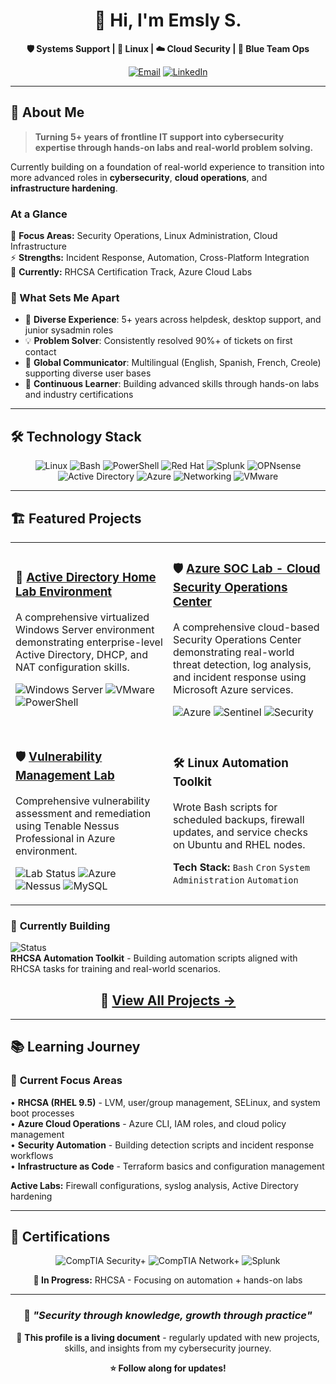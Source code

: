 <div align="center">
  
# 👋 Hi, I'm Emsly S. 

<p><strong>🛡️ Systems Support | 🐧 Linux | ☁️ Cloud Security | 🔵 Blue Team Ops</strong></p>

<!-- [![Portfolio](https://img.shields.io/badge/Portfolio-slycyber.com-blue?style=for-the-badge&logo=firefox&logoColor=white)](https://slycyber.com) -->
[![Email](https://img.shields.io/badge/Email-slycyber7@gmail.com-red?style=for-the-badge&logo=gmail&logoColor=white)](mailto:slycyber7@gmail.com)
[![LinkedIn](https://img.shields.io/badge/LinkedIn-Connect-0077B5?style=for-the-badge&logo=linkedin&logoColor=white)](https://www.linkedin.com/in/emsly-s-482794196/)

</div>

---

## 🚀 About Me

> **Turning 5+ years of frontline IT support into cybersecurity expertise through hands-on labs and real-world problem solving.**

Currently building on a foundation of real-world experience to transition into more advanced roles in **cybersecurity**, **cloud operations**, and **infrastructure hardening**.

### At a Glance
🎯 **Focus Areas:** Security Operations, Linux Administration, Cloud Infrastructure  
⚡ **Strengths:** Incident Response, Automation, Cross-Platform Integration  
🔧 **Currently:** RHCSA Certification Track, Azure Cloud Labs  

### 💪 What Sets Me Apart
- 🧰 **Diverse Experience**: 5+ years across helpdesk, desktop support, and junior sysadmin roles
- 💡 **Problem Solver**: Consistently resolved 90%+ of tickets on first contact
- 🤝 **Global Communicator**: Multilingual (English, Spanish, French, Creole) supporting diverse user bases
- 🔄 **Continuous Learner**: Building advanced skills through hands-on labs and industry certifications

---

## 🛠️ Technology Stack

<div align="center">

![Linux](https://img.shields.io/badge/-Linux-FCC624?logo=linux&logoColor=000)
![Bash](https://img.shields.io/badge/-Bash-4EAA25?logo=gnubash&logoColor=fff)
![PowerShell](https://img.shields.io/badge/-PowerShell-5391FE?logo=powershell&logoColor=fff)
![Red Hat](https://img.shields.io/badge/-Red%20Hat-EE0000?logo=redhat&logoColor=fff)
![Splunk](https://img.shields.io/badge/-Splunk-000000?logo=splunk&logoColor=fff)
![OPNsense](https://img.shields.io/badge/-OPNsense-D94F00?logo=opnsense&logoColor=fff)
![Active Directory](https://img.shields.io/badge/-Active%20Directory-003366?logo=microsoft&logoColor=fff)
![Azure](https://img.shields.io/badge/-Azure-0078D4?logo=microsoftazure&logoColor=fff)
![Networking](https://img.shields.io/badge/-Networking-00A8E8?logo=cisco&logoColor=fff)
![VMware](https://img.shields.io/badge/-VMware-607078?logo=vmware&logoColor=fff)

</div>

---

## 🏗️ Featured Projects

<table>
<tr>
<td width="50%">
  
### 🏢 [**Active Directory Home Lab Environment**](https://github.com/SlyCyberLab/Active-Directory-HomeLab)
A comprehensive virtualized Windows Server environment demonstrating enterprise-level Active Directory, DHCP, and NAT configuration skills.

![Windows Server](https://img.shields.io/badge/Windows%20Server-2025-blue)
![VMware](https://img.shields.io/badge/VMware-Workstation-orange)
![PowerShell](https://img.shields.io/badge/PowerShell-Automation-purple)

</td>
<td width="50%">

### 🛡️ [**Azure SOC Lab - Cloud Security Operations Center**](https://github.com/SlyCyberLab/Azure-SOC-Honeypot-Lab)
A comprehensive cloud-based Security Operations Center demonstrating real-world threat detection, log analysis, and incident response using Microsoft Azure services.

![Azure](https://img.shields.io/badge/Microsoft-Azure-0078d4)
![Sentinel](https://img.shields.io/badge/Microsoft-Sentinel-198754)
![Security](https://img.shields.io/badge/Security-SOC-d63384)


</td>
</tr>
<tr>
<td width="50%">

### 🛡️ [**Vulnerability Management Lab**](https://github.com/SlyCyberLab/Vulnerability-Management-Lab)
Comprehensive vulnerability assessment and remediation using Tenable Nessus Professional in Azure environment.

![Lab Status](https://img.shields.io/badge/Lab%20Status-Complete-brightgreen)
![Azure](https://img.shields.io/badge/Azure-Virtual%20Machine-blue)
![Nessus](https://img.shields.io/badge/Nessus-Professional-red)
![MySQL](https://img.shields.io/badge/MySQL-Community%20Server-orange)


</td>
<td width="50%">

### 🛠️ **Linux Automation Toolkit**
Wrote Bash scripts for scheduled backups, firewall updates, and service checks on Ubuntu and RHEL nodes.

**Tech Stack:** `Bash` `Cron` `System Administration` `Automation`

</td>
</tr>
</table>


### 🚧 **Currently Building**
![Status](https://img.shields.io/badge/Status-In%20Progress-yellow)  
**RHCSA Automation Toolkit** - Building automation scripts aligned with RHCSA tasks for training and real-world scenarios.

<div align="center">

## 📁 **[View All Projects →](https://github.com/SlyCyberLab?tab=repositories)**

</div>

---

## 📚 Learning Journey

### 🎯 **Current Focus Areas**
• **RHCSA (RHEL 9.5)** - LVM, user/group management, SELinux, and system boot processes  
• **Azure Cloud Operations** - Azure CLI, IAM roles, and cloud policy management  
• **Security Automation** - Building detection scripts and incident response workflows  
• **Infrastructure as Code** - Terraform basics and configuration management  

**Active Labs:** Firewall configurations, syslog analysis, Active Directory hardening

---

## 🏅 Certifications

<div align="center">

![CompTIA Security+](https://img.shields.io/badge/-Security%2B-FF0000?style=for-the-badge&logo=comptia&logoColor=white)
![CompTIA Network+](https://img.shields.io/badge/-Network%2B-007ACC?style=for-the-badge&logo=comptia&logoColor=white)
![Splunk](https://img.shields.io/badge/-Splunk%20Core%20Certified-000000?style=for-the-badge&logo=splunk&logoColor=white)

**🎯 In Progress:** RHCSA - Focusing on automation + hands-on labs

</div>

---
<!--
## 📊 GitHub Stats

<div align="center">
  
![GitHub Stats](https://github-readme-stats.vercel.app/api?username=SlyCyberLab&show_icons=true&theme=radical&count_private=true)

![Top Languages](https://github-readme-stats.vercel.app/api/top-langs/?username=SlyCyberLab&layout=compact&theme=radical)

</div>

---

 ## 🌐 Let's Connect!

<div align="center">

| Platform | Link | Purpose |
|----------|------|---------|
| 🌐 **Portfolio** | [slycyber.com](https://slycyber.com) | Projects & Case Studies |
| 📧 **Email** | [slycyber7@gmail.com](mailto:slycyber7@gmail.com) | Professional Inquiries |
| 💼 **LinkedIn** | [linkedin.com/in/slycyber](https://linkedin.com/in/slycyber) | Professional Network |
| 📚 **Lab Repo** | [github.com/SlyCyberLab](https://github.com/SlyCyberLab) | Technical Projects |

</div>
-->

<div align="center">

### 💫 *"Security through knowledge, growth through practice"*

📌 **This profile is a living document** - regularly updated with new projects, skills, and insights from my cybersecurity journey.

**⭐ Follow along for updates!**

</div>
